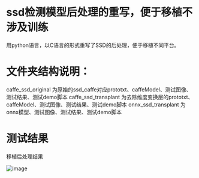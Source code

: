 # ssd检测模型后处理的重写，便于移植不涉及训练
用python语言，以C语言的形式重写了SSD的后处理，便于移植不同平台。

# 文件夹结构说明：
 caffe_ssd_original    为原始的ssd_caffe对应prototxt、caffeModel、测试图像、测试结果、测试demo脚本
 caffe_ssd_transplant  为去除维度变换层的prototxt、caffeModel、测试图像、测试结果、测试demo脚本
 onnx_ssd_transplant   为onnx模型、测试图像、测试结果、测试demo脚本
  

# 测试结果
移植后处理结果

![image](https://github.com/cqu20160901/ssd_caffe_onnx/blob/master/caffe_ssd_transplant/test_result.jpg)
